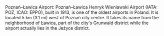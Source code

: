 Poznań–Ławica Airport: Poznań–Ławica Henryk Wieniawski Airport (IATA: POZ, ICAO: EPPO), built in 1913, is one of the oldest airports in Poland. It is located 5 km (3.1 mi) west of Poznań city centre. It takes its name from the neighborhood of Ławica, part of the city's Grunwald district while the airport actually lies in the Jeżyce district.
